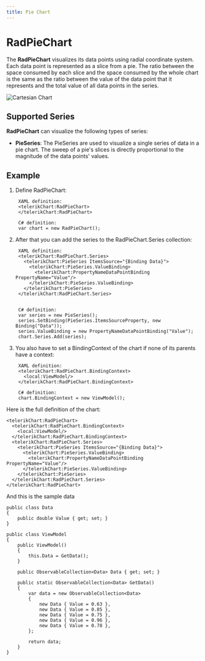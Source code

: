 ```yaml
---
title: Pie Chart
---
```

# RadPieChart #
The **RadPieChart**  visualizes its data points using radial coordinate system. Each data point is represented as a slice from a pie. The ratio between the space consumed by each slice and the space consumed by the whole chart is the same as the ratio between the value of the data point that it represents and the total value of all data points in the series.

![Cartesian Chart]()
## Supported Series ##
**RadPieChart** can visualize the following types of series:

- **PieSeries**: The PieSeries are used to visualize a single series of data in a pie chart. The sweep of a pie's slices is directly proportional to the magnitude of the data points' values.
## Example ##
1. Define RadPieChart:  
	
		XAML definition:
		<telerikChart:RadPieChart>
		</telerikChart:RadPieChart>

		C# definition:
		var chart = new RadPieChart();

1. After that you can add the series to the RadPieChart.Series collection:

		XAML definition:
		<telerikChart:RadPieChart.Series>
		  <telerikChart:PieSeries ItemsSource="{Binding Data}">
		    <telerikChart:PieSeries.ValueBinding>
		      <telerikChart:PropertyNameDataPointBinding PropertyName="Value"/>
		    </telerikChart:PieSeries.ValueBinding>
		  </telerikChart:PieSeries>
		</telerikChart:RadPieChart.Series>


		C# definition:
		var series = new PieSeries();
		series.SetBinding(PieSeries.ItemsSourceProperty, new Binding("Data"));
		series.ValueBinding = new PropertyNameDataPointBinding("Value");
		chart.Series.Add(series);
1. You also have to set a BindingContext of the chart if none of its parents have a context:
 
		XAML definition:
		<telerikChart:RadPieChart.BindingContext>
		  <local:ViewModel/>
		</telerikChart:RadPieChart.BindingContext>

		C# definition:
		chart.BindingContext = new ViewModel();

Here is the full definition of the chart:

	<telerikChart:RadPieChart>
	  <telerikChart:RadPieChart.BindingContext>
	    <local:ViewModel/>
	  </telerikChart:RadPieChart.BindingContext>
	  <telerikChart:RadPieChart.Series>
	    <telerikChart:PieSeries ItemsSource="{Binding Data}">
	      <telerikChart:PieSeries.ValueBinding>
	        <telerikChart:PropertyNameDataPointBinding PropertyName="Value"/>
	      </telerikChart:PieSeries.ValueBinding>
	    </telerikChart:PieSeries>
	  </telerikChart:RadPieChart.Series>
	</telerikChart:RadPieChart>

And this is the sample data

	public class Data
	{		
	    public double Value { get; set; }
	}

	public class ViewModel
	{
	    public ViewModel()
	    {
	        this.Data = GetData();
	    }
	
	    public ObservableCollection<Data> Data { get; set; }
	
	    public static ObservableCollection<Data> GetData()
	    {
	        var data = new ObservableCollection<Data>
	        {
	            new Data { Value = 0.63 },
	            new Data { Value = 0.85 },
	            new Data { Value = 0.75 },
	            new Data { Value = 0.96 },
	            new Data { Value = 0.78 },
	        };
	
	        return data;
	    }
	}
